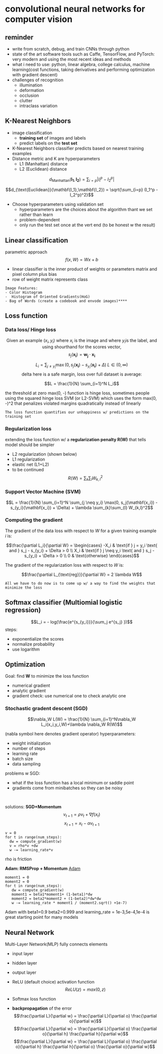 
# convolutional neural networks for computer vision
## reminder 
- write from scratch, debug, and train CNNs through python
- state of the art software tools such as Caffe, TensorFlow, and PyTorch: very modern and using the most recent ideas and methods
- what i need to use:
  python, linear algebra, college calculus, machine learning(cost functions, taking derivatives and performing optimization with gradient descent)
- challenges of recognition
   - illumination
   - deformation
   - occlusion
   - clutter
   - intraclass variation
## K-Nearest Neighbors 
- image classification 
    - **training set** of images and labels
    - predict labels on the **test set**
- K-Nearest Neighbors classifier predicts based on nearest training examples
- Distance metric and K are hyperparameters
    - L1 (Manhattan) distance
    - L2 (Euclidean) distance
  
$$d_{\text{Manhattan}}(\mathbf{I_1}, \mathbf{I_2}) = \sum_{i=p} |I_i^p - I_2^p|$$

$$d_{\text{Euclidean}}(\mathbf{I_1},\mathbf{I_2}) = \sqrt{\sum_{i=p} (I_1^p - I_2^p)^2}$$
- Choose hyperparameters using validation set
    - hyperparameters are the choices about the algorithm thant we set rather than learn
    - problem-dependent
    -  only run the test set once at the vert end (to be honest w the result)

## Linear classification
parametric approach
$$f(x,W) = Wx +b$$
- linear classifier is the inner product of weights or parameters matrix and pixel column plus bias
- row of weight matrix represents class

```
Image Features:
- Color Histogram
-  Histogram of Oriented Gradients(HoG)
- Bag of Words (create a codebook and envode images)****
```
## Loss function
### Data loss/ Hinge loss
$$\text{Given an example } (x_i,y_i) \text{ where } x_i\text{ is the image and where } y_i \text{is the label, and using shourthand for the scores vector,}$$ 
$$s_j(\mathbf{x_i}) = \mathbf{w_j} \cdot \mathbf{x_i}$$

$$L_i = \sum_{j \neq y_i} \max(0, s_j(\mathbf{x_i}) - s_{y_i}(\mathbf{x_i}) + \Delta)  \;L \in (0, \infty)$$
 $$\text{delta here is a safe margin, loss over full dataset is average:}$$ 

$$L = \frac{1}{N} \sum_{i=1}^N L_i$$

the threshold at zero max(0, -) function is hinge loss, sometimes people using the squared hinge loss SVM (or L2-SVM) which uses the form max(0, -)^2 that penalizes violated margins quadratically instead of linearly
```
The loss function quantifies our unhappiness w/ predictions on the training set
```


### Regularization loss
extending the loss function w/ a **regularization penalty R(W)** that tells model should be simpler
- L2 regularization (shown below)
- L1 regularization
- elastic net (L1+L2)
- to be continued
$$R(W) = \sum_{k}\sum_{l} W_{k,l}^2$$

### Support Vector Machine (SVM)
$$L = \frac{1}{N} \sum_{i=1}^N \sum_{j \neq y_i} \max(0, s_j(\mathbf{x_i}) - s_{y_i}(\mathbf{x_i}) + \Delta) + \lambda \sum_{k}\sum_{l} W_{k,l}^2$$

### Computing the gradient
The gradient of the data loss with respect to $W$ for a given training example $i$ is:

$$\frac{\partial L_i}{\partial W} = 
\begin{cases} 
-X_i & \text{if } j = y_i \text{ and } s_j - s_{y_i} + \Delta > 0 \\
X_i & \text{if } j \neq y_i \text{ and } s_j - s_{y_i} + \Delta > 0 \\
0 & \text{otherwise}
\end{cases}$$

The gradient of the regularization loss with respect to $W$ is:

$$\frac{\partial L_{\text{reg}}}{\partial W} = 2 \lambda W$$
```
All we have to do now is to come up w/ a way to find the weights that minimize the loss
```


## Softmax classifier (Multiomial logistic regression)
$$L_i = - log(\frac{e^{s_{y_i}}}{\sum_j e^{s_j} })$$
steps: 
- exponentialize the scores
- normalize probability
- use logarithm

## Optimization
Goal: find **W** to minimize the loss function
- numerical gradient
- analytic gradient
- gradient check: use numerical one to check analytic one


### Stochastic gradent descent (SGD)
$$\nabla_W L(W) = \frac{1}{N} \sum_{i=1}^N\nabla_W L_i(x_i,y_i,W)+\lambda \nabla_W R(W)$$

(nabla symbol here denotes gradient operator)
hyperparameters:
- weight initialization
- number of steps
- learning rate
- batch size
- data sampling

problems w SGD: 
- what if the loss function has a local minimum or saddle point
- gradients come from minibatches so they can be noisy
<br>

solutions: **SGD+Momentum**
$$v_{t+1} = \rho v_t +\nabla f(x_t)$$
$$x_{t+1} = x_t -\alpha v_{t+1}$$
```
v = 0
for t in range(num_steps):
  dw = compute_gradient(w)
  v = rho*v +dw
  w -= learning_rate*v 

```
rho is friction
<br>

**Adam: RMSProp + Momentum**
[Adam](https://arxiv.org/pdf/1412.6980)
```
moment1 = 0
moment2 = 0
for t in range(num_steps):
   dw = compute_gradient(w)
   moment1 = beta1*moment1+ (1-beta1)*dw
   moment2 = beta2*moment2 + (1-beta2)*dw*dw
   w -= learning_rate * moment1 / (moment2.sqrt() +1e-7) 
```
 Adam with beta1=0.9 beta2=0.999 and learning_rate = 1e-3,5e-4,1e-4 is great starting point for many models

 ## Neural Network
Multi-Layer Network(MLP) fully connects elements
- input layer
- hidden layer
- output layer
- ReLU (default choice) activation function
    $$ReLU(z) = max(0,z)$$ 
- Softmax loss function

- **backpropagation** of the error
$$\frac{\partial L}{\partial w} = \frac{\partial L}{\partial o} \frac{\partial o}{\partial w}$$
$$\frac{\partial L}{\partial w} = \frac{\partial L}{\partial o} \frac{\partial o}{\partial h} \frac{\partial h}{\partial w}$$
$$\frac{\partial L}{\partial w} = \frac{\partial L}{\partial o} \frac{\partial o}{\partial h} \frac{\partial h}{\partial o} \frac{\partial o}{\partial w}$$


